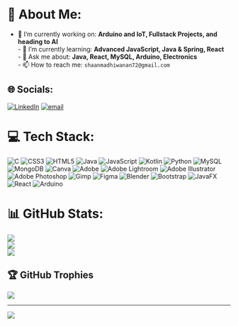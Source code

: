 # 💫 About Me:
- 🔭 I’m currently working on: **Arduino and IoT, Fullstack Projects, and heading to AI**<br>- 🌱 I’m currently learning: **Advanced JavaScript, Java & Spring, React**<br>- 💬 Ask me about: **Java, React, MySQL, Arduino, Electronics**<br>- 📫 How to reach me: `shaanmadhiwanan72@gmail.com`


## 🌐 Socials:
[![LinkedIn](https://img.shields.io/badge/LinkedIn-%230077B5.svg?logo=linkedin&logoColor=white)](https://linkedin.com/in/shaan-m) [![email](https://img.shields.io/badge/Email-D14836?logo=gmail&logoColor=white)](mailto:shaanmadhiwanan72@gmail.com) 

# 💻 Tech Stack:
![C](https://img.shields.io/badge/c-%2300599C.svg?style=flat&logo=c&logoColor=white) ![CSS3](https://img.shields.io/badge/css3-%231572B6.svg?style=flat&logo=css3&logoColor=white) ![HTML5](https://img.shields.io/badge/html5-%23E34F26.svg?style=flat&logo=html5&logoColor=white) ![Java](https://img.shields.io/badge/java-%23ED8B00.svg?style=flat&logo=openjdk&logoColor=white) ![JavaScript](https://img.shields.io/badge/javascript-%23323330.svg?style=flat&logo=javascript&logoColor=%23F7DF1E) ![Kotlin](https://img.shields.io/badge/kotlin-%237F52FF.svg?style=flat&logo=kotlin&logoColor=white) ![Python](https://img.shields.io/badge/python-3670A0?style=flat&logo=python&logoColor=ffdd54) ![MySQL](https://img.shields.io/badge/mysql-4479A1.svg?style=flat&logo=mysql&logoColor=white) ![MongoDB](https://img.shields.io/badge/MongoDB-%234ea94b.svg?style=flat&logo=mongodb&logoColor=white) ![Canva](https://img.shields.io/badge/Canva-%2300C4CC.svg?style=flat&logo=Canva&logoColor=white) ![Adobe](https://img.shields.io/badge/adobe-%23FF0000.svg?style=flat&logo=adobe&logoColor=white) ![Adobe Lightroom](https://img.shields.io/badge/Adobe%20Lightroom-31A8FF.svg?style=flat&logo=Adobe%20Lightroom&logoColor=white) ![Adobe Illustrator](https://img.shields.io/badge/adobe%20illustrator-%23FF9A00.svg?style=flat&logo=adobe%20illustrator&logoColor=white) ![Adobe Photoshop](https://img.shields.io/badge/adobe%20photoshop-%2331A8FF.svg?style=flat&logo=adobe%20photoshop&logoColor=white) ![Gimp](https://img.shields.io/badge/Gimp-657D8B?style=flat&logo=gimp&logoColor=FFFFFF) ![Figma](https://img.shields.io/badge/figma-%23F24E1E.svg?style=flat&logo=figma&logoColor=white) ![Blender](https://img.shields.io/badge/blender-%23F5792A.svg?style=flat&logo=blender&logoColor=white) ![Bootstrap](https://img.shields.io/badge/bootstrap-%238511FA.svg?style=flat&logo=bootstrap&logoColor=white) ![JavaFX](https://img.shields.io/badge/javafx-%23FF0000.svg?style=flat&logo=javafx&logoColor=white) ![React](https://img.shields.io/badge/react-%2320232a.svg?style=flat&logo=react&logoColor=%2361DAFB) ![Arduino](https://img.shields.io/badge/-Arduino-00979D?style=flat&logo=Arduino&logoColor=white)
# 📊 GitHub Stats:
![](https://github-readme-stats.vercel.app/api?username=Shaan-MW&theme=radical&hide_border=false&include_all_commits=true&count_private=false)<br/>
![](https://nirzak-streak-stats.vercel.app/?user=Shaan-MW&theme=radical&hide_border=false)<br/>
![](https://github-readme-stats.vercel.app/api/top-langs/?username=Shaan-MW&theme=radical&hide_border=false&include_all_commits=true&count_private=false&layout=compact)

## 🏆 GitHub Trophies
![](https://github-profile-trophy.vercel.app/?username=Shaan-MW&theme=radical&no-frame=true&no-bg=false&margin-w=4)

---
[![](https://visitcount.itsvg.in/api?id=Shaan-MW&icon=1&color=1)](https://visitcount.itsvg.in)

<!-- Proudly created with GPRM ( https://gprm.itsvg.in ) -->
